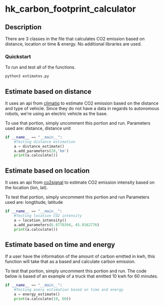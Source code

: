 # hk_carbon_footprint_calculator

## Description
There are 3 classes in the file that calculates CO2 emission based on distance, location or time & energy. No additional libraries are used.

### Quickstart
To run and test all of the functions.
```python
python3 estimates.py
```

## Estimate based on distance
It uses an api from [climatiq](https://www.climatiq.io/explorer) to estimate CO2 emission based on the distance and type of vehicle. Since they do not have a data in regards to autonomous robots, we're using an electric vehicle as the base.

To use that portion, simply uncomment this portion and run.
Parameters used are: distance, distance unit
```python
if __name__ == "__main__":
    #Testing distance estimation
    a = distance_estimate()
    a.add_parameters(20,'km')
    print(a.calculate())
```

## Estimate based on location
It uses an api from [co2signal](https://www.co2signal.com/) to estimate CO2 emission intensity based on the location (lon, lat). 

To test that portion, simply uncomment this portion and run
Parameters used are: longtitude, latitude
```python
if __name__ == "__main__":
    #Testing location CO2 intensity
    a = location_intensity()
    a.add_parameters(6.8770394, 45.9162776)
    print(a.calculate())
```

## Estimate based on time and energy
If a user have the information of the amount of carbon emitted in kwh, this function will take that as a based and calculate carbon emission. 

To test that portion, simply uncomment this portion and run.
The code below is based of an example of a truck that emitted 10 kwh for 60 minutes.
```python
if __name__ == "__main__":
    #Testing enery estimation based on time and energy
    a = energy_estimate()
    print(a.calculate(10, 60))
```

